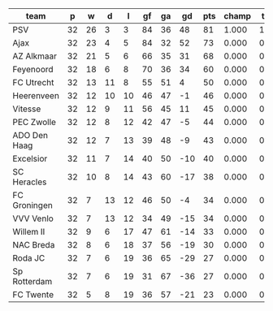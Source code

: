 |     team     | p  | w  | d  | l  | gf | ga | gd  | pts | champ | top2  | top3  | top4  |  5-7  | bot4  | bot3  | bot2  |
|--------------|----|----|----|----|----|----|-----|-----|-------|-------|-------|-------|-------|-------|-------|-------|
| PSV          | 32 | 26 |  3 |  3 | 84 | 36 |  48 |  81 | 1.000 | 1.000 | 1.000 | 1.000 | 0.000 | 0.000 | 0.000 | 0.000|
| Ajax         | 32 | 23 |  4 |  5 | 84 | 32 |  52 |  73 | 0.000 | 0.952 | 1.000 | 1.000 | 0.000 | 0.000 | 0.000 | 0.000|
| AZ Alkmaar   | 32 | 21 |  5 |  6 | 66 | 35 |  31 |  68 | 0.000 | 0.048 | 1.000 | 1.000 | 0.000 | 0.000 | 0.000 | 0.000|
| Feyenoord    | 32 | 18 |  6 |  8 | 70 | 36 |  34 |  60 | 0.000 | 0.000 | 0.000 | 1.000 | 0.000 | 0.000 | 0.000 | 0.000|
| FC Utrecht   | 32 | 13 | 11 |  8 | 55 | 51 |   4 |  50 | 0.000 | 0.000 | 0.000 | 0.000 | 1.000 | 0.000 | 0.000 | 0.000|
| Heerenveen   | 32 | 12 | 10 | 10 | 46 | 47 |  -1 |  46 | 0.000 | 0.000 | 0.000 | 0.000 | 0.803 | 0.000 | 0.000 | 0.000|
| Vitesse      | 32 | 12 |  9 | 11 | 56 | 45 |  11 |  45 | 0.000 | 0.000 | 0.000 | 0.000 | 0.840 | 0.000 | 0.000 | 0.000|
| PEC Zwolle   | 32 | 12 |  8 | 12 | 42 | 47 |  -5 |  44 | 0.000 | 0.000 | 0.000 | 0.000 | 0.260 | 0.000 | 0.000 | 0.000|
| ADO Den Haag | 32 | 12 |  7 | 13 | 39 | 48 |  -9 |  43 | 0.000 | 0.000 | 0.000 | 0.000 | 0.096 | 0.000 | 0.000 | 0.000|
| Excelsior    | 32 | 11 |  7 | 14 | 40 | 50 | -10 |  40 | 0.000 | 0.000 | 0.000 | 0.000 | 0.002 | 0.000 | 0.000 | 0.000|
| SC Heracles  | 32 | 10 |  8 | 14 | 43 | 60 | -17 |  38 | 0.000 | 0.000 | 0.000 | 0.000 | 0.000 | 0.000 | 0.000 | 0.000|
| FC Groningen | 32 |  7 | 13 | 12 | 46 | 50 |  -4 |  34 | 0.000 | 0.000 | 0.000 | 0.000 | 0.000 | 0.021 | 0.000 | 0.000|
| VVV Venlo    | 32 |  7 | 13 | 12 | 34 | 49 | -15 |  34 | 0.000 | 0.000 | 0.000 | 0.000 | 0.000 | 0.043 | 0.000 | 0.000|
| Willem II    | 32 |  9 |  6 | 17 | 47 | 61 | -14 |  33 | 0.000 | 0.000 | 0.000 | 0.000 | 0.000 | 0.093 | 0.000 | 0.000|
| NAC Breda    | 32 |  8 |  6 | 18 | 37 | 56 | -19 |  30 | 0.000 | 0.000 | 0.000 | 0.000 | 0.000 | 0.843 | 0.087 | 0.005|
| Roda JC      | 32 |  7 |  6 | 19 | 36 | 65 | -29 |  27 | 0.000 | 0.000 | 0.000 | 0.000 | 0.000 | 1.000 | 0.933 | 0.312|
| Sp Rotterdam | 32 |  7 |  6 | 19 | 31 | 67 | -36 |  27 | 0.000 | 0.000 | 0.000 | 0.000 | 0.000 | 1.000 | 0.980 | 0.711|
| FC Twente    | 32 |  5 |  8 | 19 | 36 | 57 | -21 |  23 | 0.000 | 0.000 | 0.000 | 0.000 | 0.000 | 1.000 | 1.000 | 0.972|

